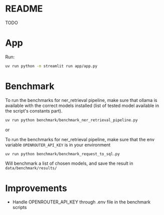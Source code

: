 # README

TODO

# App

Run:
```sh
uv run python -m streamlit run app/app.py
```


# Benchmark

To run the benchmarks for ner_retrieval pipeline, make sure that ollama is available with the correct models installed (list of tested model available in the script's constants part).
```sh
uv run python benchmark/benchmark_ner_retrieval_pipeline.py
```

or

To run the benchmarks for ner_retrieval pipeline, make sure that the env variable `OPENROUTER_API_KEY` is in your environment

```sh
uv run python benchmark/benchmark_request_to_sql.py
```

Will benchmark a list of chosen models, and save the result in `data/benchmark/results/`


# Improvements

- Handle OPENROUTER_API_KEY through .env file in the benchmark scripts
